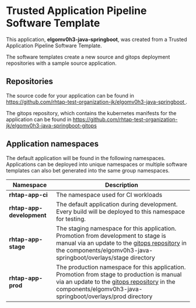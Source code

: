 # Trusted Application Pipeline Software Template

This application, **elgomv0h3-java-springboot**, was created from a Trusted Application Pipeline Software Template.

The software templates create a new source and gitops deployment repositories with a sample source application. 

## Repositories

The source code for your application can be found in [https://github.com/rhtap-test-organization-jk/elgomv0h3-java-springboot ](https://github.com/rhtap-test-organization-jk/elgomv0h3-java-springboot ).
 
The gitops repository, which contains the kubernetes manifests for the application can be found in 
[https://github.com/rhtap-test-organization-jk/elgomv0h3-java-springboot-gitops ](https://github.com/rhtap-test-organization-jk/elgomv0h3-java-springboot-gitops ) 

## Application namespaces 

The default application will be found in the following namespaces. Applications can be deployed into unique namespaces or multiple software templates can also bet generated into the same group namespaces.  

|  Namespace   |  Description   |  
| -------- | -------- |
| **rhtap-app-ci** | The namespace used for CI workloads |
| **rhtap-app-development** | The default application during development. Every build will be deployed to this namespace for testing. |
| **rhtap-app-stage** | The staging namespace for this application. Promotion from development to stage is manual via an update to the [gitops repository](https://github.com/rhtap-test-organization-jk/elgomv0h3-java-springboot-gitops ) in the components/elgomv0h3-java-springboot/overlays/stage directory |
| **rhtap-app-prod** | The production namespace for this application. Promotion from stage to production is manual via an update to the [gitops repository](https://github.com/rhtap-test-organization-jk/elgomv0h3-java-springboot-gitops ) in the components/elgomv0h3-java-springboot/overlays/prod directory |